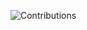 ![Contributions](https://github-readme-stats.vercel.app/api?username=smnoe01&show_icons=true&bg_color=00000000&hide_border=true&include_all_commits=true&icon_color=52BFEA&text_color=FFF&title_color=52BFEA&custom_title=Contributions%20en%202025%20:%2034)
